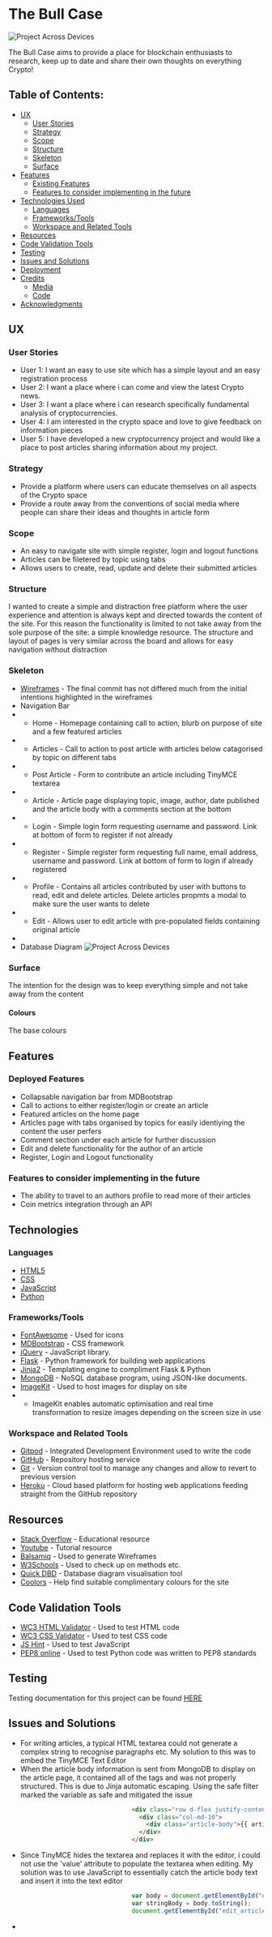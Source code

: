 # The Bull Case
![Project Across Devices](#)

The Bull Case aims to provide a place for blockchain enthusiasts to research, keep up to date and share their own thoughts on everything Crypto!

## Table of Contents:

- [UX](#ux)
  - [User Stories](#user-stories)
  - [Strategy](#1-strategy)
  - [Scope](#2-scope)
  - [Structure](#3-structure)
  - [Skeleton](#4-skeleton)
  - [Surface](#5-surface)
- [Features](#features)
  - [Existing Features](#existing-features)
  - [Features to consider implementing in the future](#features-to-consider-implementing-in-the-future)
- [Technologies Used](#technologies-used)
  - [Languages](#languages)
  - [Frameworks/Tools](#Frameworks/Tools)
  - [Workspace and Related Tools](#workspace-and-related-tools)
- [Resources](#resources)
- [Code Validation Tools](#code-validation-tools)
- [Testing](#testing)
- [Issues and Solutions](#issues-and-solutions)
- [Deployment](#deployment)
- [Credits](#credits)
  - [Media](#media)
  - [Code](#code)
- [Acknowledgments](#acknowledgments)

## UX

### User Stories

- User 1: I want an easy to use site which has a simple layout and an easy registration process
- User 2: I want a place where i can come and view the latest Crypto news.
- User 3: I want a place where i can research specifically fundamental analysis of cryptocurrencies.
- User 4: I am interested in the crypto space and love to give feedback on information pieces
- User 5: I have developed a new cryptocurrency project and would like a place to post articles sharing information about my project.

### Strategy
- Provide a platform where users can educate themselves on all aspects of the Crypto space
- Provide a route away from the conventions of social media where people can share their ideas and thoughts in article form

### Scope 
- An easy to navigate site with simple register, login and logout functions
- Articles can be filetered by topic using tabs
- Allows users to create, read, update and delete their submitted articles

### Structure
I wanted to create a simple and distraction free platform where the user experience and attention is always kept and directed towards the content of the site. 
For this reason the functionality is limited to not take away from the sole purpose of the site: a simple knowledge resource.
The structure and layout of pages is very similar across the board and allows for easy navigation without distraction

### Skeleton
- [Wireframes](static/docs/wireframes.pdf) - The final commit has not differed much from the initial intentions highlighted in the wireframes
- Navigation Bar
- - Home - Homepage containing call to action, blurb on purpose of site and a few featured articles
- - Articles - Call to action to post article with articles below catagorised by topic on different tabs
- - Post Article - Form to contribute an article including TinyMCE textarea
- - Article - Article page displaying topic, image, author, date published and the article body with a comments section at the bottom
- - Login - Simple login form requesting username and password. Link at bottom of form to register if not already
- - Register - Simple register form requesting full name, email address, username and password. Link at bottom of form to login if already registered
- - Profile - Contains all articles contributed by user with buttons to read, edit and delete articles. Delete articles propmts a modal to make sure the user wants to delete
- - Edit - Allows user to edit article with pre-populated fields containing original article
-
- Database Diagram
![Project Across Devices](static/docs/dbd)

### Surface
The intention for the design was to keep everything simple and not take away from the content
#### Colours
The base colours 

## Features
### Deployed Features
- Collapsable navigation bar from MDBootstrap
- Call to actions to either register/login or create an article
- Featured articles on the home page
- Articles page with tabs organised by topics for easily identiying the content the user perfers
- Comment section under each article for further discussion
- Edit and delete functionality for the author of an article
- Register, Login and Logout functionality

### Features to consider implementing in the future
- The ability to travel to an authors profile to read more of their articles
- Coin metrics integration through an API

## Technologies

### Languages
- [HTML5](https://en.wikipedia.org/wiki/HTML5)
- [CSS](https://en.wikipedia.org/wiki/CSS)
- [JavaScript](https://en.wikipedia.org/wiki/JavaScript)
- [Python](<https://en.wikipedia.org/wiki/Python_(programming_language)>)

### Frameworks/Tools

- [FontAwesome](https://fontawesome.com/) - Used for icons
- [MDBootstrap](https://mdbootstrap.com/) - CSS framework
- [jQuery](https://jquery.com/) - JavaScript library.
- [Flask](https://flask.palletsprojects.com/en/1.1.x/) - Python framework for building web applications
- [Jinja2](https://jinja.palletsprojects.com/en/3.0.x/) - Templating engine to compliment Flask & Python
- [MongoDB](https://www.mongodb.com/) - NoSQL database program, using JSON-like documents.
- [ImageKit](https://imagekit.io/) - Used to host images for display on site
- - ImageKit enables automatic optimisation and real time transformation to resize images depending on the screen size in use

### Workspace and Related Tools
- [Gitpod](https://www.gitpod.io/) - Integrated Development Environment used to write the code
- [GitHub](https://github.com/) - Repository hosting service
- [Git](https://git-scm.com/) - Version control tool to manage any changes and allow to revert to previous version
- [Heroku](https://www.heroku.com/) - Cloud based platform for hosting web applications feeding straight from the GitHub repository

## Resources
- [Stack Overflow](https://stackoverflow.com/) - Educational resource
- [Youtube](https://www.youtube.com/) - Tutorial resource
- [Balsamiq](https://balsamiq.com/wireframes/) - Used to generate Wireframes
- [W3Schools](https://www.w3schools.com/js/default.asp) - Used to check up on methods etc.
- [Quick DBD](https://www.quickdatabasediagrams.com/) - Database diagram visualisation tool
- [Coolors](https://coolors.co/) - Help find suitable complimentary colours for the site

## Code Validation Tools
- [WC3 HTML Validator](https://validator.w3.org/) - Used to test HTML code
- [WC3 CSS Validator](https://jigsaw.w3.org/css-validator/) - Used to test CSS code
- [JS Hint](https://jshint.com/) - Used to test JavaScript
- [PEP8 online](http://pep8online.com/) - Used to test Python code was written to PEP8 standards

## Testing
Testing documentation for this project can be found [HERE](static/docs/TESTING.md)

## Issues and Solutions
- For writing articles, a typical HTML textarea could not generate a complex string to recognise paragraphs etc. My solution to this was to embed the TinyMCE Text Editor
- When the article body information is sent from MongoDB to display on the article page, it contained all of the tags and was not properly structured. This is due to Jinja automatic escaping. Using the safe filter marked the variable as safe and mitigated the issue
```html
                                  <div class="row d-flex justify-content-center">
                                    <div class="col-md-10">
                                      <div class="article-body">{{ article.article_body | safe }}</div>
                                    </div>
                                  </div>
```
- Since TinyMCE hides the textarea and replaces it with the editor, i could not use the 'value' attribute to populate the textarea when editing. My solution was to use JavaScript to essentially catch the article body text and insert it into the text editor
```js
                                  var body = document.getElementById("edit_article_body").getAttribute("value");
                                  var stringBody = body.toString(); 
                                  document.getElementById("edit_article_body").innerHTML = stringBody;
```
- 



